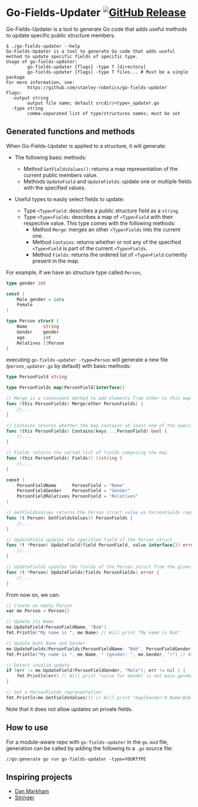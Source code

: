 # Go-Fields-Updater [![GitHub Release](https://img.shields.io/github/v/release/stanley-robotics/go-fields-updater)](https://github.com/Stanley-Robotics/go-fields-updater/releases)


Go-Fields-Updater is a tool to generate Go code that adds useful methods to update specific public structure members.


```
$ ./go-fields-updater --help
Go-Fields-Updater is a tool to generate Go code that adds useful method to update specific fields of specific type.
Usage of go-fields-updater:
        go-fields-updater [flags] -type T [directory]
        go-fields-updater [flags] -type T files... # Must be a single package
For more information, see:
        https://github.com/stanley-robotics/go-fields-updater
Flags:
  -output string
        output file name; default srcdir/<type>_updater.go
  -type string
        comma-separated list of type/structures names; must be set
```


## Generated functions and methods

When Go-Fields-Updater is applied to a structure, it will generate:

- The following basic methods:
  - Method `GetFieldsValues()`: returns a map representation of the current public members value.
  - Methods `UpdateField` and `UpdateFields`: update one or multiple fields with the specified values.

- Useful types to easily select fields to update:
  - Type `<Type>Field`: describes a public structure field as a `string`.
  - Type `<Type>Fields`: describes a map of `<Type>Field` with their respective value.
    This type comes with the following methods:
      - Method `Merge`: merges an other `<Type>Fields` into the current one.
      - Method `Contains`: returns whether or not any of the specified `<Type>Field` is part of the current `<Type>Fields`.
      - Method `Fields`: returns the ordered list of `<Type>Field` currently present in the map.

For example, if we have an structure type called `Person`,

```go
type gender int

const (
	Male gender = iota
	Female
)

type Person struct {
	Name      string
    Gender    gender
    age       int
    Relatives []Person
}
```

executing `go-fields-updater -type=Person` will generate a new file (`person_updater.go` by default) with basic methods:

```go
type PersonField string

type PersonFields map[PersonField]interface{}

// Merge is a convenient method to add elements from other to this map
func (this PersonFields) Merge(other PersonFields) {
	//...
}

// Contains returns whether the map contains at least one of the specified keys
func (this PersonFields) Contains(keys ...PersonField) bool {
	//...
}

// Fields returns the sorted list of fields composing the map
func (this PersonFields) Fields() []string {
	//...
}

const (
	PersonFieldName      PersonField = "Name"
	PersonFieldGender    PersonField = "Gender"
	PersonFieldRelatives PersonField = "Relatives"
)

// GetFieldsValues returns the Person struct value as PersonFields representation.
func (t Person) GetFieldsValues() PersonFields {
	//...
}

// UpdateField updates the specified field of the Person struct.
func (t *Person) UpdateField(field PersonField, value interface{}) error {
	//...
}

// UpdateFields updates the fields of the Person struct from the given fields map.
func (t *Person) UpdateFields(fields PersonFields) error {
	//...
}
```

From now on, we can:

```go
// Create an empty Person
var me Person = Person{}

// Update its Name
me.UpdateField(PersonFieldName, "Bob")
fmt.Println("My name is ", me.Name) // Will print "My name is Bob"

// Update both Name and Gender
me.UpdateFields(PersonFields{PersonFieldName: "Bob", PersonFieldGender: Male, })
fmt.Println("My name is ", me.Name, " (gender: ", me.Gender, ")") // Will print "My name is Bob (gender: 0)"

// Detect invalid update
if (err := me.UpdateField(PersonFieldGender, "Male"); err != nil ) {
    fmt.Println(err) // Will print "value for Gender is not main.gender (got string)"
}

// Get a PersonFields representation
fmt.Println(me.GetFieldsValues()) // Will print "map[Gender:0 Name:Bob Relatives:[]]"
```

Note that it does not allow updates on private fields.


## How to use

For a module-aware repo with `go-fields-updater` in the `go.mod` file, generation can be called by adding the following to a `.go` source file:

```golang
//go:generate go run go-fields-updater -type=YOURTYPE
```


## Inspiring projects

- [Dan Markham](https://github.com/dmarkham/enumer)
- [Stringer](https://godoc.org/golang.org/x/tools/cmd/stringer)
